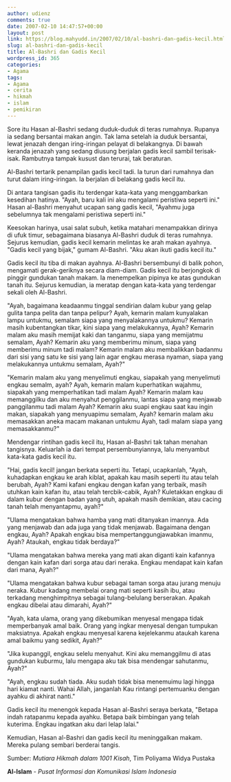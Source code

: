 ```yaml
---
author: udienz
comments: true
date: 2007-02-10 14:47:57+00:00
layout: post
link: https://blog.mahyudd.in/2007/02/10/al-bashri-dan-gadis-kecil.html
slug: al-bashri-dan-gadis-kecil
title: Al-Bashri dan Gadis Kecil
wordpress_id: 365
categories:
- Agama
tags:
- Agama
- cerita
- hikmah
- islam
- pemikiran
---
```


Sore itu Hasan al-Bashri sedang duduk-duduk di teras rumahnya. Rupanya ia sedang bersantai makan angin. Tak lama setelah ia duduk bersantai, lewat jenazah dengan iring-iringan pelayat di belakangnya. Di bawah keranda jenazah yang sedang diusung berjalan gadis kecil sambil terisak-isak. Rambutnya tampak kusust dan terurai, tak beraturan. 




Al-Bashri tertarik penampilan gadis kecil tadi. Ia turun dari rumahnya dan turut dalam iring-iringan. Ia berjalan di belakang gadis kecil itu.





Di antara tangisan gadis itu terdengar kata-kata yang menggambarkan kesedihan hatinya.
"Ayah, baru kali ini aku mengalami peristiwa seperti ini."
Hasan al-Bashri menyahut ucapan sang gadis kecil, "Ayahmu juga sebelumnya tak mengalami peristiwa seperti ini."


Keesokan harinya, usai salat subuh, ketika matahari menampakkan dirinya di ufuk timur, sebagaimana biasanya Al-Bashri duduk di teras rumahnya. Sejurus kemudian, gadis kecil kemarin melintas ke arah makan ayahnya. "Gadis kecil yang bijak," gumam Al-Bashri. "Aku akan ikuti gadis kecil itu."




Gadis kecil itu tiba di makan ayahnya. Al-Bashri bersembunyi di balik pohon, mengamati gerak-geriknya secara diam-diam. Gadis kecil itu berjongkok di pinggir gundukan tanah makam. Ia menempelkan pipinya ke atas gundukan tanah itu. Sejurus kemudian, ia meratap dengan kata-kata yang terdengar sekali oleh Al-Bashri.




"Ayah, bagaimana keadaanmu tinggal sendirian dalam kubur yang gelap gulita tanpa pelita dan tanpa pelipur? Ayah, kemarin malam kunyalakan lampu untukmu, semalam siapa yang menyalakannya untukmu? Kemarin masih kubentangkan tikar, kini siapa yang melakukannya, Ayah? Kemarin malam aku masih memijat kaki dan tanganmu, siapa yang memijatmu semalam, Ayah? Kemarin aku yang memberimu minum, siapa yang memberimu minum tadi malam? Kemarin malam aku membalikkan badanmu dari sisi yang satu ke sisi yang lain agar engkau merasa nyaman, siapa yang melakukannya untukmu semalam, Ayah?"




"Kemarin malam aku yang menyelimuti engkau, siapakah yang menyelimuti engkau semalm, ayah? Ayah, kemarin malam kuperhatikan wajahmu, siapakah yang memperhatikan tadi malam Ayah? Kemarin malam kau memanggilku dan aku menyahut penggilanmu, lantas siapa yang menjawab panggilanmu tadi malam Ayah? Kemarin aku suapi engkau saat kau ingin makan, siapakah yang menyuapimu semalam, Ayah? kemarin malam aku memasakkan aneka macam makanan untukmu Ayah, tadi malam siapa yang memasakkanmu?"




Mendengar rintihan gadis kecil itu, Hasan al-Bashri tak tahan menahan tangisnya. Keluarlah ia dari tempat persembunyiannya, lalu menyambut kata-kata gadis kecil itu.




"Hai, gadis kecil! jangan berkata seperti itu. Tetapi, ucapkanlah, "Ayah, kuhadapkan engkau ke arah kiblat, apakah kau masih seperti itu atau telah berubah, Ayah? Kami kafani engkau dengan kafan yang terbaik, masih utuhkan kain kafan itu, atau telah tercbik-cabik, Ayah? Kuletakkan engkau di dalam kubur dengan badan yang utuh, apakah masih demikian, atau cacing tanah telah menyantapmu, ayah?"




"Ulama mengatakan bahwa hamba yang mati ditanyakan imannya. Ada yang menjawab dan ada juga yang tidak menjawab. Bagaimana dengan engkau, Ayah? Apakah engkau bisa mempertanggungjawabkan imanmu, Ayah? Ataukah, engkau tidak berdaya?"




"Ulama mengatakan bahwa mereka yang mati akan diganti kain kafannya dengan kain kafan dari sorga atau dari neraka. Engkau mendapat kain kafan dari mana, Ayah?"




"Ulama mengatakan bahwa kubur sebagai taman sorga atau jurang menuju neraka. Kubur kadang membelai orang mati seperti kasih ibu, atau terkadang menghimpitnya sebagai tulang-belulang berserakan. Apakah engkau dibelai atau dimarahi, Ayah?"




"Ayah, kata ulama, orang yang dikebumikan menyesal mengapa tidak memperbanyak amal baik. Orang yang ingkar menyesal dengan tumpukan maksiatnya. Apakah engkau menyesal karena kejelekanmu ataukah karena amal baikmu yang sedikit, Ayah?"




"Jika kupanggil, engkau selelu menyahut. Kini aku memanggilmu di atas gundukan kuburmu, lalu mengapa aku tak bisa mendengar sahutanmu, Ayah?"




"Ayah, engkau sudah tiada. Aku sudah tidak bisa menemuimu lagi hingga hari kiamat nanti. Wahai Allah, janganlah Kau rintangi pertemuanku dengan ayahku di akhirat nanti."




Gadis kecil itu menengok kepada Hasan al-Bashri seraya berkata, "Betapa indah ratapanmu kepada ayahku. Betapa baik bimbingan yang telah kuterima. Engkau ingatkan aku dari lelap lalai."




Kemudian, Hasan al-Bashri dan gadis kecil itu meninggalkan makam. Mereka pulang sembari berderai tangis.




Sumber: _Mutiara Hikmah dalam 1001 Kisah_, Tim Poliyama Widya Pustaka




**Al-Islam** - _Pusat Informasi dan Komunikasi Islam Indonesia_
